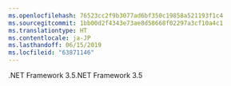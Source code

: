 ```yaml
---
ms.openlocfilehash: 76523cc2f9b3077ad6bf350c19858a521193f1c4
ms.sourcegitcommit: 1bb00d2f4343e73ae8d58668f02297a3cf10a4c1
ms.translationtype: HT
ms.contentlocale: ja-JP
ms.lasthandoff: 06/15/2019
ms.locfileid: "63871146"
---
```

<span data-ttu-id="02a47-101">.NET Framework 3.5</span><span class="sxs-lookup"><span data-stu-id="02a47-101">.NET Framework 3.5</span></span>